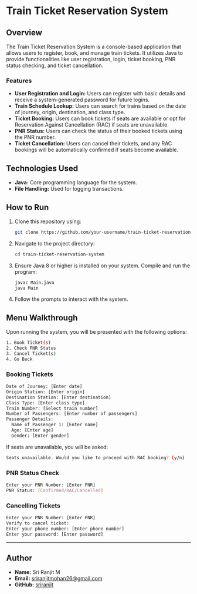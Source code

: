 # Train Ticket Reservation System

## Overview
The Train Ticket Reservation System is a console-based application that allows users to register, book, and manage train tickets. It utilizes Java to provide functionalities like user registration, login, ticket booking, PNR status checking, and ticket cancellation.

### Features
- **User Registration and Login:** Users can register with basic details and receive a system-generated password for future logins.
- **Train Schedule Lookup:** Users can search for trains based on the date of journey, origin, destination, and class type.
- **Ticket Booking:** Users can book tickets if seats are available or opt for Reservation Against Cancellation (RAC) if seats are unavailable.
- **PNR Status:** Users can check the status of their booked tickets using the PNR number.
- **Ticket Cancellation:** Users can cancel their tickets, and any RAC bookings will be automatically confirmed if seats become available.

## Technologies Used
- **Java:** Core programming language for the system.
- **File Handling:** Used for logging transactions.

## How to Run
1. Clone this repository using:
    ```bash
    git clone https://github.com/your-username/train-ticket-reservation-system.git
    ```
2. Navigate to the project directory:
    ```bash
    cd train-ticket-reservation-system
    ```
3. Ensure Java 8 or higher is installed on your system. Compile and run the program:
    ```bash
    javac Main.java
    java Main
    ```
4. Follow the prompts to interact with the system.

## Menu Walkthrough
Upon running the system, you will be presented with the following options:

```bash
1. Book Ticket(s)
2. Check PNR Status
3. Cancel Ticket(s)
4. Go Back
```

### Booking Tickets
```bash
Date of Journey: [Enter date]
Origin Station: [Enter origin]
Destination Station: [Enter destination]
Class Type: [Enter class type]
Train Number: [Select train number]
Number of Passengers: [Enter number of passengers]
Passenger Details:
  Name of Passenger 1: [Enter name]
  Age: [Enter age]
  Gender: [Enter gender]
```
If seats are unavailable, you will be asked:
```bash
Seats unavailable. Would you like to proceed with RAC booking? (y/n)
```
### PNR Status Check
```bash
Enter your PNR Number: [Enter PNR]
PNR Status: [Confirmed/RAC/Cancelled]
```
### Cancelling Tickets
```bash
Enter your PNR Number: [Enter PNR]
Verify to cancel ticket:
Enter your phone number: [Enter phone number]
Enter your password: [Enter password]
```
---
## Author

- **Name:** Sri Ranjit M
- **Email:** [sriranjitmohan26@gmail.com](mailto:sriranjitmohan26@gmail.com)
- **GitHub:** [sriranjit](https://github.com/sriranjit)
